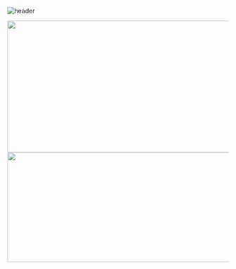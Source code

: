 
![header](https://capsule-render.vercel.app/api?type=soft&color=28BC61&height=100&section=header&text=Welcome%20to%20Minsun's%20GitHub&fontColor=ffffff&fontSize=50)

<a href="https://www.gitanimals.org/en_US?utm_medium=image&utm_source=minsun07&utm_content=farm">
<img
  src="https://render.gitanimals.org/farms/minsun07"
  width="600"
  height="300"
/>
</a>
  <img
  src="https://render.gitanimals.org/farms/minsun07"
  width="850"
  height="250"
/>
</a>
<!--
**minsun07/minsun07** is a ✨ _special_ ✨ repository because its `README.md` (this file) appears on your GitHub profile.

Here are some ideas to get you started:

- 🔭 I’m currently working on ...
- 🌱 I’m currently learning ...
- 👯 I’m looking to collaborate on ...
- 🤔 I’m looking for help with ...
- 💬 Ask me about ...
- 📫 How to reach me: ...
- 😄 Pronouns: ...
- ⚡ Fun fact: ...
-->
